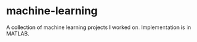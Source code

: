 # machine-learning
A collection of machine learning projects I worked on. Implementation is in MATLAB.
